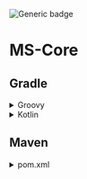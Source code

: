 ![Generic badge](https://img.shields.io/badge/version-1.0.5_SNAPSHOT-green.svg)
# MS-Core


## Gradle
<details>
    <summary>Groovy</summary>

```gradle
repositories {
  maven { url 'https://jitpack.io' }
}

dependencies {
  compileOnly 'com.github.MinseoServer:MS-Core:1.0.5-SNAPSHOT'
}
```
</details>

<details>
    <summary>Kotlin</summary>

```gradle
repositories {
  maven("https://jitpack.io")
}

dependencies {
  compileOnly("com.github.MinseoServer:MS-Core:1.0.5-SNAPSHOT")
}
```
</details>


## Maven
<details>
    <summary>pom.xml</summary>

```xml
<repositories>
  <repository>
    <id>jitpack.io</id>
    <url>https://jitpack.io</url>
  </repository>
</repositories>

<dependency>
  <groupId>com.github.MinseoServer</groupId>
  <artifactId>MS-Core</artifactId>
  <version>1.0.5-SNAPSHOT</version>
</dependency>
```
</details>
